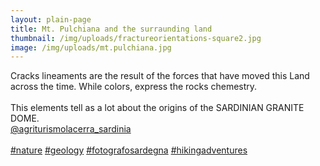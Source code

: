 ```yaml
---
layout: plain-page
title: Mt. Pulchiana and the surraunding land
thumbnail: /img/uploads/fractureorientations-square2.jpg
image: /img/uploads/mt.pulchiana.jpg
---
```

<!--StartFragment-->

Cracks lineaments are the result of the forces that have moved this Land across the time. While colors, express the rocks chemestry.\
\
This elements tell as a lot about the origins of the SARDINIAN GRANITE DOME.\
[@agriturismolacerra_sardinia](https://www.instagram.com/agriturismolacerra_sardinia/)\
\
[\#nature](https://www.instagram.com/explore/tags/nature/) [\#geology](https://www.instagram.com/explore/tags/geology/) [\#fotografosardegna](https://www.instagram.com/explore/tags/fotografosardegna/) [\#hikingadventures](https://www.instagram.com/explore/tags/hikingadventures/)

<!--EndFragment-->